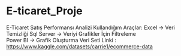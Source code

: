 # E-ticaret_Proje
E-Ticaret Satış Performansı Analizi
Kullandığım Araçlar:
Excel -> Veri Temizliği
Sql Server -> Veriyi Grafikler İçin Filtreleme		
Power BI -> Grafik Oluşturma
Veri Seti Linki : https://www.kaggle.com/datasets/carrie1/ecommerce-data
